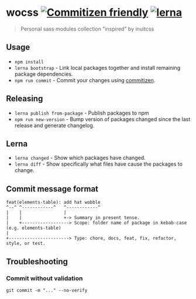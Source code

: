 # wocss [![Commitizen friendly](https://img.shields.io/badge/commitizen-friendly-brightgreen.svg)](http://commitizen.github.io/cz-cli/) [![lerna](https://img.shields.io/badge/maintained%20with-lerna-cc00ff.svg)](https://lerna.js.org/)

> Personal sass modules collection "inspired" by inuitcss

## Usage

-   `npm install`
-   `lerna bootstrap` - Link local packages together and install remaining package dependencies.
-   `npm run commit` - Commit your changes using [commitizen](https://github.com/commitizen/cz-cli).

## Releasing

-   `lerna publish from-package` - Publish packages to npm
-   `npm run new-version` - Bump version of packages changed since the last release and generate changelog.

## Lerna

-   `lerna changed` - Show which packages have changed.
-   `lerna diff` - Show specifically what files have cause the packages to change.

## Commit message format
```
feat(elements-table): add hat wobble
^--^ ^------------^   ^------------^
|    |                |
|    |                +-> Summary in present tense.
|    +------------------> Scope: folder name of package in kebab-case (e.g. elements-table)
|
+-----------------------> Type: chore, docs, feat, fix, refactor, style, or test.
```

## Troubleshooting

### Commit without validation
```
git commit -m "..." --no-verify
```
